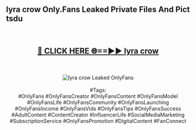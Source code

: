 <h2>lyra crow Only.Fans Leaked Private Files And Pict tsdu</h2>
<br>
<div align="center">
<h2><a href="https://mediafiles.top/lyra_crow" rel="nofollow">🔴 CLICK HERE 🌐==►► lyra crow</a></h2>
<br>
<br>
<a href="https://mediafiles.top/lyra_crow" rel="nofollow" data-target="animated-image.originalLink"><img src="https://i.ibb.co.com/WyWwxjT/player-gif2.gif" alt="lyra crow Leaked OnlyFans" style="max-width: 100%; display: inline-block;" data-target="animated-image.originalImage"></a>
<br><br>
#Tags:
<br>
#OnlyFans #OnlyFansCreator #OnlyFansContent #OnlyFansModel #OnlyFansLife #OnlyFansCommunity #OnlyFansLaunching #OnlyFansIncome #OnlyFansVids #OnlyFansTips #OnlyFansSuccess #AdultContent #ContentCreator #InfluencerLife #SocialMediaMarketing #SubscriptionService #OnlyFansPromotion #DigitalContent #FanConnect
</div>
<br>